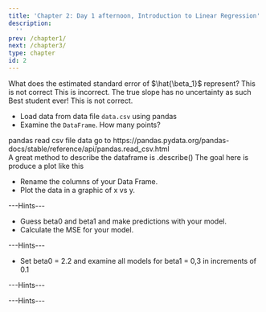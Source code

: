 ```yaml
---
title: 'Chapter 2: Day 1 afternoon, Introduction to Linear Regression'
description:
  '' 
prev: /chapter1/
next: /chapter3/
type: chapter
id: 2
---
```


<exercise id="1" title="Linear Regression Basics" type="slides">
    <slides source="chapter2_01_introduction"></slides>
</exercise>

 
<exercise id="2" title="Getting Started">
    What does the estimated standard error of $\hat{\beta_1}$ represent?     
<choice>
<opt text="The standard deviation of the residuals ε.">This is not correct</opt>
<opt text="The uncertainty of the true slope,  β1." >This is incorrect. The true slope has no uncertainty as such</opt>
<opt text="The uncertainty of using a sample to estimate β1."correct="true">Best student ever!</opt>
<opt text="The true standard deviation of  β1's normal distribution.">This is not correct.</opt>

</choice>

</exercise>

<exercise id="3" title="Describe your data">

- Load data from data file `data.csv` using pandas
- Examine the `DataFrame`. How many points?

<codeblock id="01_03"> 
pandas read csv file data go to https://pandas.pydata.org/pandas-docs/stable/reference/api/pandas.read_csv.html
<br> 
A great method to describe the dataframe is .describe() 
</codeblock>

</exercise>

<exercise id="4" title="Draw x vs y">
The goal here is produce a plot like this 
<!--
<img src='ch1_fig1.png' width="50" height="60">
-->


- Rename the columns of your Data Frame.
- Plot the data in a graphic of x vs y.

<codeblock id="01_04">---Hints---</codeblock>

</exercise>

<exercise id="5" title="Estimate the Linear Model">

- Guess beta0 and beta1 and make predictions with your model.
- Calculate the MSE for your model.

<codeblock id="01_05">---Hints---</codeblock>

</exercise>

<exercise id="6" title="Analize the MSE">

- Set beta0 = 2.2 and examine all models for beta1 = 0,3 in increments of 0.1

<codeblock id="01_06">---Hints---</codeblock>

</exercise>

<exercise id="7" title="More to Do PPP">

<codeblock id="01_07">---Hints---</codeblock>

</exercise>